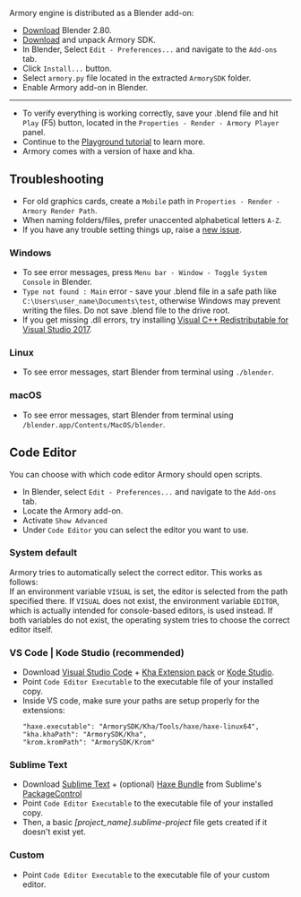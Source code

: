 Armory engine is distributed as a Blender add-on:
- [Download](https://www.blender.org/download/) Blender 2.80.
- [Download](https://armory3d.org/download.html) and unpack Armory SDK.
- In Blender, Select `Edit - Preferences...` and navigate to the `Add-ons` tab.
- Click `Install...` button.
- Select `armory.py` file located in the extracted `ArmorySDK` folder.
- Enable Armory add-on in Blender.
---
- To verify everything is working correctly, save your .blend file and hit `Play` (F5) button, located in the `Properties - Render - Armory Player` panel.
- Continue to the [Playground tutorial](playground) to learn more.
- Armory comes with a version of haxe and kha.

## Troubleshooting

- For old graphics cards, create a `Mobile` path in `Properties - Render - Armory Render Path`.
- When naming folders/files, prefer unaccented alphabetical letters `A-Z`.
- If you have any trouble setting things up, raise a [new issue](https://github.com/armory3d/armory/issues).

### Windows

- To see error messages, press `Menu bar - Window - Toggle System Console` in Blender.
- `Type not found : Main` error - save your .blend file in a safe path like `C:\Users\user_name\Documents\test`, otherwise Windows may prevent writing the files. Do not save .blend file to the drive root.
- If you get missing .dll errors, try installing [Visual C++ Redistributable for Visual Studio 2017](https://go.microsoft.com/fwlink/?LinkId=746572).

### Linux

- To see error messages, start Blender from terminal using `./blender`.

### macOS

- To see error messages, start Blender from terminal using `/blender.app/Contents/MacOS/blender`.

## Code Editor

You can choose with which code editor Armory should open scripts.

- In Blender, select `Edit - Preferences...` and navigate to the `Add-ons` tab.
- Locate the Armory add-on.
- Activate `Show Advanced`
- Under `Code Editor` you can select the editor you want to use.

### System default
Armory tries to automatically select the correct editor. This works as follows:  
If an environment variable `VISUAL` is set, the editor is selected from the path specified there. If `VISUAL` does not exist, the environment variable `EDITOR`, which is actually intended for console-based editors, is used instead.
If both variables do not exist, the operating system tries to choose the correct editor itself.

### VS Code | Kode Studio (recommended)
- Download [Visual Studio Code](https://code.visualstudio.com/) + [Kha Extension pack](https://marketplace.visualstudio.com/items?itemName=kodetech.kha-extension-pack) or [Kode Studio](https://github.com/Kode/KodeStudio/releases).
- Point `Code Editor Executable` to the executable file of your installed copy.
- Inside VS code, make sure your paths are setup properly for the extensions:
  ```
  "haxe.executable": "ArmorySDK/Kha/Tools/haxe/haxe-linux64",
  "kha.khaPath": "ArmorySDK/Kha",
  "krom.kromPath": "ArmorySDK/Krom"
  ``` 

### Sublime Text
- Download [Sublime Text](https://www.sublimetext.com/) + (optional) [Haxe Bundle](https://packagecontrol.io/packages/Haxe) from Sublime's [PackageControl](https://packagecontrol.io/installation)
- Point `Code Editor Executable` to the executable file of your installed copy.
- Then, a basic _[project_name].sublime-project_ file gets created if it doesn't exist yet.

### Custom
- Point `Code Editor Executable` to the executable file of your custom editor.
